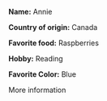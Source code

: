 
**Name:** Annie

**Country of origin:** Canada

**Favorite food:** Raspberries

**Hobby:** Reading

**Favorite Color:** Blue

More information
